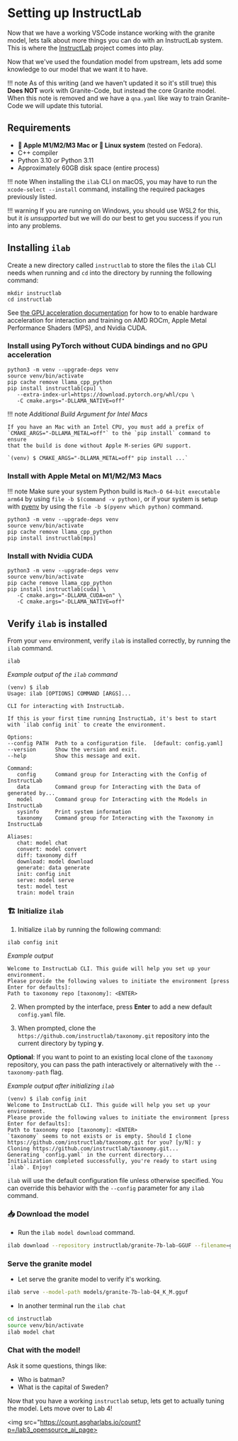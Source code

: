 # Setting up InstructLab

Now that we have a working VSCode instance working with the granite model, lets talk about more
things you can do with an InstructLab system. This is where the [InstructLab](https://instructlab.ai/)
project comes into play.

Now that we've used the foundation model from upstream, lets add some knowledge to our model that we want
it to have.

!!! note
    As of this writing (and we haven't updated it so it's still true) this **Does NOT** work with Granite-Code,
    but instead the core Granite model. When this note is removed and we have a `qna.yaml` like way to train
    Granite-Code we will update this tutorial.


## Requirements

- **🍎 Apple M1/M2/M3 Mac or 🐧 Linux system** (tested on Fedora).
- C++ compiler
- Python 3.10 or Python 3.11
- Approximately 60GB disk space (entire process)

!!! note
    When installing the `ilab` CLI on macOS, you may have to run the `xcode-select --install` command, installing the required packages previously listed.

!!! warning
    If you are running on Windows, you should use WSL2 for this, but it _is unsupported_ but we will do our best to get you success if you run into any problems.

## Installing `ilab`

Create a new directory called `instructlab` to store the files the `ilab` CLI needs when running and `cd` into the directory by running the following command:

```shell
mkdir instructlab
cd instructlab
```

See [the GPU acceleration documentation](https://github.com/instructlab/instructlab/blob/main/docs/gpu-acceleration.md) for how to
to enable hardware acceleration for interaction and training on AMD ROCm,
Apple Metal Performance Shaders (MPS), and Nvidia CUDA.

### Install using PyTorch without CUDA bindings and no GPU acceleration

```shell
python3 -m venv --upgrade-deps venv
source venv/bin/activate
pip cache remove llama_cpp_python
pip install instructlab[cpu] \
   --extra-index-url=https://download.pytorch.org/whl/cpu \
   -C cmake.args="-DLLAMA_NATIVE=off"
```

!!! note
    *Additional Build Argument for Intel Macs*

    If you have an Mac with an Intel CPU, you must add a prefix of
    `CMAKE_ARGS="-DLLAMA_METAL=off"` to the `pip install` command to ensure
    that the build is done without Apple M-series GPU support.

    `(venv) $ CMAKE_ARGS="-DLLAMA_METAL=off" pip install ...`

### Install with Apple Metal on M1/M2/M3 Macs

!!! note
    Make sure your system Python build is `Mach-O 64-bit executable arm64` by using `file -b $(command -v python)`,
    or if your system is setup with [pyenv](https://github.com/pyenv/pyenv) by using the `file -b $(pyenv which python)` command.

```shell
python3 -m venv --upgrade-deps venv
source venv/bin/activate
pip cache remove llama_cpp_python
pip install instructlab[mps]
```

### Install with Nvidia CUDA

```shell
python3 -m venv --upgrade-deps venv
source venv/bin/activate
pip cache remove llama_cpp_python
pip install instructlab[cuda] \
   -C cmake.args="-DLLAMA_CUDA=on" \
   -C cmake.args="-DLLAMA_NATIVE=off"
```

## Verify `ilab` is installed

From your `venv` environment, verify `ilab` is installed correctly, by running the `ilab` command.

```shell
ilab
```

*Example output of the `ilab` command*

```shell
(venv) $ ilab
Usage: ilab [OPTIONS] COMMAND [ARGS]...

CLI for interacting with InstructLab.

If this is your first time running InstructLab, it's best to start with `ilab config init` to create the environment.

Options:
--config PATH  Path to a configuration file.  [default: config.yaml]
--version      Show the version and exit.
--help         Show this message and exit.

Command:
   config      Command group for Interacting with the Config of InstructLab
   data        Command group for Interacting with the Data of generated by...
   model       Command group for Interacting with the Models in InstructLab
   sysinfo     Print system information
   taxonomy    Command group for Interacting with the Taxonomy in InstructLab

Aliases:
   chat: model chat
   convert: model convert
   diff: taxonomy diff
   download: model download
   generate: data generate
   init: config init
   serve: model serve
   test: model test
   train: model train
```

### 🏗️ Initialize `ilab`

1. Initialize `ilab` by running the following command:

```shell
ilab config init
```

*Example output*

```shell
Welcome to InstructLab CLI. This guide will help you set up your environment.
Please provide the following values to initiate the environment [press Enter for defaults]:
Path to taxonomy repo [taxonomy]: <ENTER>
```

2. When prompted by the interface, press **Enter** to add a new default `config.yaml` file.

3. When prompted, clone the `https://github.com/instructlab/taxonomy.git` repository into the current directory by typing **y**.

**Optional**: If you want to point to an existing local clone of the `taxonomy` repository, you can pass the path interactively or alternatively with the `--taxonomy-path` flag.

*Example output after initializing `ilab`*

```shell
(venv) $ ilab config init
Welcome to InstructLab CLI. This guide will help you set up your environment.
Please provide the following values to initiate the environment [press Enter for defaults]:
Path to taxonomy repo [taxonomy]: <ENTER>
`taxonomy` seems to not exists or is empty. Should I clone https://github.com/instructlab/taxonomy.git for you? [y/N]: y
Cloning https://github.com/instructlab/taxonomy.git...
Generating `config.yaml` in the current directory...
Initialization completed successfully, you're ready to start using `ilab`. Enjoy!
```

`ilab` will use the default configuration file unless otherwise specified. You can override this behavior with the `--config` parameter for any `ilab` command.

### 📥 Download the model

- Run the `ilab model download` command.
```bash
ilab download --repository instructlab/granite-7b-lab-GGUF --filename=granite-7b-lab-Q4_K_M.gguf
```

### Serve the granite model

- Let serve the granite model to verify it's working.

```bash
ilab serve --model-path models/granite-7b-lab-Q4_K_M.gguf
```

- In another terminal run the `ilab chat`

```bash
cd instructlab
source venv/bin/activate
ilab model chat
```

### Chat with the model!

Ask it some questions, things like:

- Who is batman?
- What is the capital of Sweden?

Now that you have a working `instructlab` setup, lets get to actually tuning the model. Lets move over to Lab 4!

<img src="https://count.asgharlabs.io/count?p=/lab3_opensource_ai_page>
